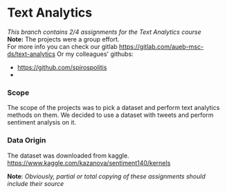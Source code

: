 # Text Analytics
*This branch contains 2/4 assignments for the Text Analytics course* <br>
**Note:** The projects were a group effort. <br>
For more info you can check our gitlab https://gitlab.com/aueb-msc-ds/text-analytics
Or my colleagues' githubs:
- https://github.com/spirospolitis
- 

### Scope
The scope of the projects was to pick a dataset and perform text analytics methods on them. We decided to use a dataset with tweets and perform sentiment analysis on it.

### Data Origin
The dataset was downloaded from kaggle.
https://www.kaggle.com/kazanova/sentiment140/kernels



**Note**: *Obviously, partial or total copying of these assignments should include their source*
